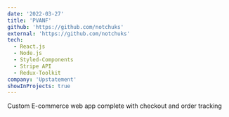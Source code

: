 ```yaml
---
date: '2022-03-27'
title: 'PVANF'
github: 'https://github.com/notchuks'
external: 'https://github.com/notchuks'
tech:
  - React.js
  - Node.js
  - Styled-Components
  - Stripe API
  - Redux-Toolkit
company: 'Upstatement'
showInProjects: true
---
```


Custom E-commerce web app complete with checkout and order tracking
